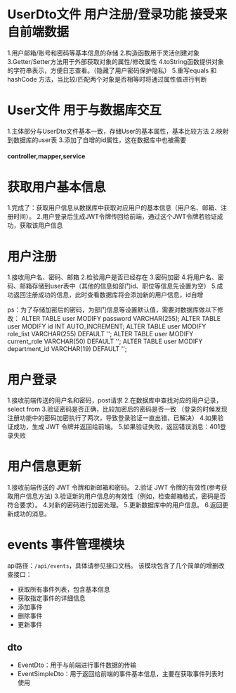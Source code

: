 # UserDto文件 用户注册/登录功能 接受来自前端数据
1.用户邮箱/账号和密码等基本信息的存储
2.构造函数用于灵活创建对象
3.Getter/Setter方法用于外部获取对象的属性/修改属性
4.toString函数提供对象的字符串表示，方便日志查看。（隐藏了用户密码保护隐私）
5.重写equals 和 hashCode 方法，当比较/匹配两个对象是否相等时将通过属性值进行判断

# User文件 用于与数据库交互
1.主体部分与UserDto文件基本一致，存储User的基本属性，基本比较方法
2.映射到数据库的user表
3.添加了自增的id属性，这在数据库中也被需要

#### **controller,mapper,service**

# 获取用户基本信息
1.完成了：获取用户信息从数据库中获取对应用户的基本信息（用户名、邮箱、注册时间）。
2.用户登录后生成JWT令牌传回给前端，通过这个JWT令牌若验证成功，获取该用户信息

# 用户注册
1.接收用户名、密码、邮箱
2.检验用户是否已经存在
3.密码加密
4.将用户名、密码、邮箱存储到user表中（其他的信息如部门id、职位等信息先设置为空）
5.成功返回注册成功的信息，此时查看数据库将会添加新的用户信息，id自增

ps：为了存储加密后的密码，为部门信息等设置默认值，需要对数据库做以下修改：
ALTER TABLE user MODIFY password VARCHAR(255);
ALTER TABLE user MODIFY id INT AUTO_INCREMENT;
ALTER TABLE user MODIFY role_list VARCHAR(255) DEFAULT '';
ALTER TABLE user MODIFY current_role VARCHAR(50) DEFAULT '';
ALTER TABLE user MODIFY department_id VARCHAR(19) DEFAULT '';

# 用户登录
1.接收前端传送的用户名和密码，post请求
2.在数据库中查找对应的用户记录，select from
3.验证密码是否正确，比较加密后的密码是否一致
（登录的时候发现注册功能中的密码加密执行了两次，导致登录验证一直出错，已解决）
4.如果验证成功，生成 JWT 令牌并返回给前端。
5.如果验证失败，返回错误消息：401登录失败

# 用户信息更新
1.接收前端传送的 JWT 令牌和新邮箱和密码。
2.验证 JWT 令牌的有效性(参考获取用户信息方法)
3.验证新的用户信息的有效性（例如，检查邮箱格式，密码是否符合要求）。
4.对新的密码进行加密处理。
5.更新数据库中的用户信息。
6.返回更新成功的消息。


# events 事件管理模块
api路径：`/api/events`，具体请参见接口文档。
该模块包含了几个简单的增删改查接口：
- 获取所有事件列表，包含基本信息
- 获取指定事件的详细信息
- 添加事件
- 删除事件
- 更新事件 

## dto
- EventDto：用于与前端进行事件数据的传输
- EventSimpleDto：用于返回给前端的事件基本信息，主要在获取事件列表时使用

